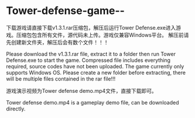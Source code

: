 # Tower-defense-game--
下载游戏请直接下载v1.3.1.rar压缩包，解压后运行Tower Defense.exe进入游戏。压缩包包含所有文件，源代码未上传。游戏仅兼容Windows平台。
解压前请先创建新文件夹，解压后会有数个文件！！！

Please download the v1.3.1.rar file, extract it to a folder then run Tower Defense.exe to start the game. Compressed file includes everything required, source codes have not been uploaded. The game currently only supports Windows OS.
Please create a new folder before extracting, there will be multiple files contained in the rar file!!!


游戏演示视频为Tower defense demo.mp4文件，直接下载即可。

Tower defense demo.mp4 is a gameplay demo file, can be downloaded directly.
